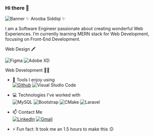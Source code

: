 ### Hi there 👋
![Banner](https://ibb.co/cLVzc63)
✨ Arooba Siddiqi ✨ 

I am a Software Engineer passionate about creating wonderful Web Experiences. I’m currently learning MERN stack for Web Development, focusing on Front-End Development.

Web Design 🖍

![Figma](https://img.shields.io/badge/Figma-F24E1E?style=for-the-badge&logo=figma&logoColor)     ![Adobe XD](https://img.shields.io/badge/Adobe%20XD-470137?style=for-the-badge&logo=Adobe%20XD&logoColor=#FF61F6)


Web Development 👩‍💻 

- 🔧 Tools I enjoy using\
     [![Github](https://img.shields.io/badge/GitHub-100000?style=for-the-badge&logo=github&logoColor=white)](https://github.com/AroobaSiddiqi)   ![Visual Studio Code](https://img.shields.io/badge/Visual_Studio_Code-0078D4?style=for-the-badge&logo=visual%20studio%20code&logoColor=white)
     
- 💻 Technologies I've worked with\
     ![MySQL](https://img.shields.io/badge/MySQL-005C84?style=for-the-badge&logo=mysql&logoColor=white)   ![Bootstrap](https://img.shields.io/badge/Bootstrap-563D7C?style=for-the-badge&logo=bootstrap&logoColor=white)   ![CMake](https://img.shields.io/badge/CMake-064F8C?style=for-the-badge&logo=cmake&logoColor=white)   ![Laravel](https://img.shields.io/badge/Laravel-FF2D20?style=for-the-badge&logo=laravel&logoColor=white)
     
- 📫 Contact Me\
     [![LinkedIn](https://img.shields.io/badge/LinkedIn-0077B5?style=for-the-badge&logo=linkedin&logoColor=white)](https://www.linkedin.com/in/arooba-siddiqi/) [![Gmail](https://img.shields.io/badge/Gmail-D14836?style=for-the-badge&logo=gmail&logoColor=white)](mailto:aroobasiddiqi01@gmail.com)
     
- ⚡ Fun fact: It took me an 1.5 hours to make this :D
